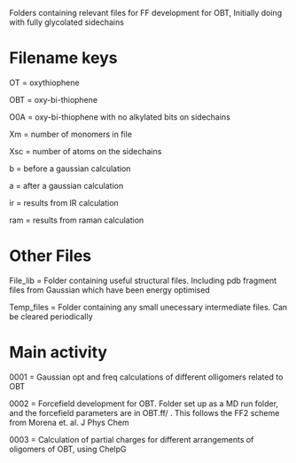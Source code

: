 Folders containing relevant files for FF development for OBT,  Initially doing with fully glycolated sidechains

# Filename keys
OT = oxythiophene

OBT = oxy-bi-thiophene

O0A = oxy-bi-thiophene with no alkylated bits on sidechains

Xm = number of monomers in file 

Xsc = number of atoms on the sidechains

b = before a gaussian calculation

a = after a gaussian calculation

ir = results from IR calculation

ram = results from raman calculation

# Other Files
File_lib = Folder containing useful structural files.  Including pdb fragment files from Gaussian which have been energy optimised

Temp_files = Folder containing any small unecessary intermediate files. Can be cleared periodically

# Main activity 
0001 = Gaussian opt and freq calculations of different olligomers related to OBT

0002 = Forcefield development for OBT.  Folder set up as a MD run folder, and the forcefield parameters are in OBT.ff/ . This follows the FF2 scheme from Morena et. al. J Phys Chem

0003 = Calculation of partial charges for different arrangements of oligomers of OBT, using ChelpG 

